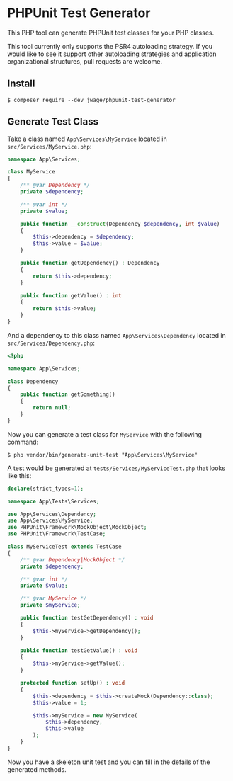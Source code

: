 # PHPUnit Test Generator

This PHP tool can generate PHPUnit test classes for your PHP classes.

This tool currently only supports the PSR4 autoloading strategy. If you would like to see it support
other autoloading strategies and application organizational structures, pull requests are welcome.

## Install

```console
$ composer require --dev jwage/phpunit-test-generator
```

## Generate Test Class

Take a class named `App\Services\MyService` located in `src/Services/MyService.php`:

```php
namespace App\Services;

class MyService
{
    /** @var Dependency */
    private $dependency;

    /** @var int */
    private $value;

    public function __construct(Dependency $dependency, int $value)
    {
        $this->dependency = $dependency;
        $this->value = $value;
    }

    public function getDependency() : Dependency
    {
        return $this->dependency;
    }

    public function getValue() : int
    {
        return $this->value;
    }
}
```

And a dependency to this class named `App\Services\Dependency` located in `src/Services/Dependency.php`:

```php
<?php

namespace App\Services;

class Dependency
{
    public function getSomething()
    {
        return null;
    }
}
```

Now you can generate a test class for `MyService` with the following command:

```console
$ php vendor/bin/generate-unit-test "App\Services\MyService"
```

A test would be generated at `tests/Services/MyServiceTest.php` that looks like this:

```php
declare(strict_types=1);

namespace App\Tests\Services;

use App\Services\Dependency;
use App\Services\MyService;
use PHPUnit\Framework\MockObject\MockObject;
use PHPUnit\Framework\TestCase;

class MyServiceTest extends TestCase
{
    /** @var Dependency|MockObject */
    private $dependency;

    /** @var int */
    private $value;

    /** @var MyService */
    private $myService;

    public function testGetDependency() : void
    {
        $this->myService->getDependency();
    }

    public function testGetValue() : void
    {
        $this->myService->getValue();
    }

    protected function setUp() : void
    {
        $this->dependency = $this->createMock(Dependency::class);
        $this->value = 1;

        $this->myService = new MyService(
            $this->dependency,
            $this->value
        );
    }
}
```

Now you have a skeleton unit test and you can fill in the defails of the generated methods.
